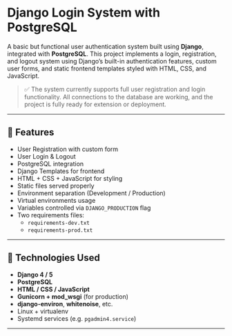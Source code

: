 # Django Login System with PostgreSQL

A basic but functional user authentication system built using **Django**, integrated with **PostgreSQL**. This project implements a login, registration, and logout system using Django’s built-in authentication features, custom user forms, and static frontend templates styled with HTML, CSS, and JavaScript.

> ✅ The system currently supports full user registration and login functionality. All connections to the database are working, and the project is fully ready for extension or deployment.

---

## 🚀 Features

- User Registration with custom form
- User Login & Logout
- PostgreSQL integration
- Django Templates for frontend
- HTML + CSS + JavaScript for styling
- Static files served properly
- Environment separation (Development / Production)
- Virtual environments usage
- Variables controlled via `DJANGO_PRODUCTION` flag
- Two requirements files:  
  - `requirements-dev.txt`  
  - `requirements-prod.txt`

---

## 🧰 Technologies Used

- **Django 4 / 5**
- **PostgreSQL**
- **HTML / CSS / JavaScript**
- **Gunicorn + mod_wsgi** (for production)
- **django-environ**, **whitenoise**, etc.
- Linux + virtualenv
- Systemd services (e.g. `pgadmin4.service`)

---

